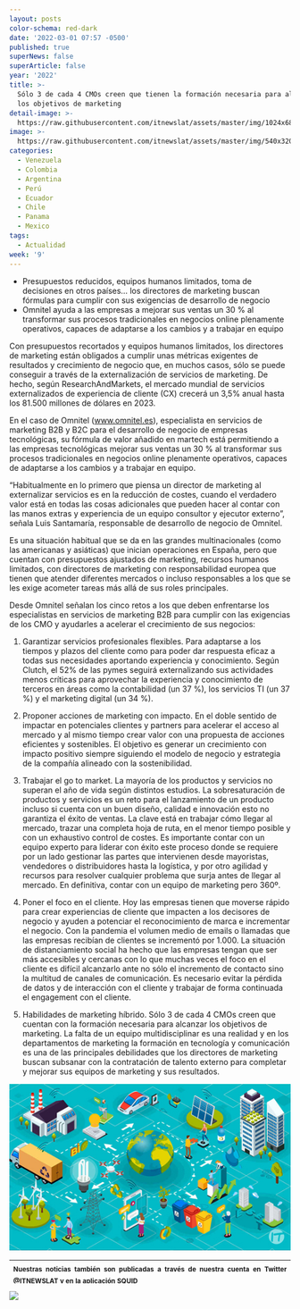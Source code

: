 ```yaml
---
layout: posts
color-schema: red-dark
date: '2022-03-01 07:57 -0500'
published: true
superNews: false
superArticle: false
year: '2022'
title: >-
  Sólo 3 de cada 4 CMOs creen que tienen la formación necesaria para alcanzar
  los objetivos de marketing
detail-image: >-
  https://raw.githubusercontent.com/itnewslat/assets/master/img/1024x680/Mercado-empresas-g.jpg
image: >-
  https://raw.githubusercontent.com/itnewslat/assets/master/img/540x320/Mercado-empresas-p.jpg
categories:
  - Venezuela
  - Colombia
  - Argentina
  - Perú
  - Ecuador
  - Chile
  - Panama
  - Mexico
tags:
  - Actualidad
week: '9'
---
```

- Presupuestos reducidos, equipos humanos limitados, toma de decisiones en otros países… los directores de marketing buscan fórmulas para cumplir con sus exigencias de desarrollo de negocio
- Omnitel ayuda a las empresas a mejorar sus ventas un 30 % al transformar sus procesos tradicionales en negocios online plenamente operativos, capaces de adaptarse a los cambios y a trabajar en equipo

Con presupuestos recortados y equipos humanos limitados, los directores de marketing están obligados a cumplir unas métricas exigentes de resultados y crecimiento de negocio que, en muchos casos, sólo se puede conseguir a través de la externalización de servicios de marketing. De hecho, según ResearchAndMarkets, el mercado mundial de servicios externalizados de experiencia de cliente (CX) crecerá un 3,5% anual hasta los 81.500 millones de dólares en 2023.

En el caso de Omnitel (www.omnitel.es), especialista en servicios de marketing B2B y B2C para el desarrollo de negocio de empresas tecnológicas, su fórmula de valor añadido en martech está permitiendo a las empresas tecnológicas mejorar sus ventas un 30 % al transformar sus procesos tradicionales en negocios online plenamente operativos, capaces de adaptarse a los cambios y a trabajar en equipo.

“Habitualmente en lo primero que piensa un director de marketing al externalizar servicios es en la reducción de costes, cuando el verdadero valor está en todas las cosas adicionales que pueden hacer al contar con las manos extras y experiencia de un equipo consultor y ejecutor externo”, señala Luis Santamaría, responsable de desarrollo de negocio de Omnitel.

Es una situación habitual que se da en las grandes multinacionales (como las americanas y asiáticas) que inician operaciones en España, pero que cuentan con presupuestos ajustados de marketing, recursos humanos limitados, con directores de marketing con responsabilidad europea que tienen que atender diferentes mercados o incluso responsables a los que se les exige acometer tareas más allá de sus roles principales.

Desde Omnitel señalan los cinco retos a los que deben enfrentarse los especialistas en servicios de marketing B2B para cumplir con las exigencias de los CMO y ayudarles a acelerar el crecimiento de sus negocios:

1. Garantizar servicios profesionales flexibles. Para adaptarse a los tiempos y plazos del cliente como para poder dar respuesta eficaz a todas sus necesidades aportando experiencia y conocimiento. Según Clutch, el 52% de las pymes seguirá externalizando sus actividades menos críticas para aprovechar la experiencia y conocimiento de terceros en áreas como la contabilidad (un 37 %), los servicios TI (un 37 %) y el marketing digital (un 34 %).

1. Proponer acciones de marketing con impacto. En el doble sentido de impactar en potenciales clientes y partners para acelerar el acceso al mercado y al mismo tiempo crear valor con una propuesta de acciones eficientes y sostenibles. El objetivo es generar un crecimiento con impacto positivo siempre siguiendo el modelo de negocio y estrategia de la compañía alineado con la sostenibilidad.

1. Trabajar el go to market.  La mayoría de los productos y servicios no superan el año de vida según distintos estudios. La sobresaturación de productos y servicios es un reto para el lanzamiento de un producto incluso si cuenta con un buen diseño, calidad e innovación esto no garantiza el éxito de ventas. La clave está en trabajar cómo llegar al mercado, trazar una completa hoja de ruta, en el menor tiempo posible y con un exhaustivo control de costes. Es importante contar con un equipo experto para liderar con éxito este proceso donde se requiere por un lado gestionar las partes que intervienen desde mayoristas, vendedores o distribuidores hasta la logística, y por otro agilidad y recursos para resolver cualquier problema que surja antes de llegar al mercado. En definitiva, contar con un equipo de marketing pero 360º.

1. Poner el foco en el cliente.  Hoy las empresas tienen que moverse rápido para crear experiencias de cliente que impacten a los decisores de negocio y ayuden a potenciar el reconocimiento de marca e incrementar el negocio. Con la pandemia el volumen medio de emails o llamadas que las empresas recibían de clientes se incrementó por 1.000. La situación de distanciamiento social ha hecho que las empresas tengan que ser más accesibles y cercanas con lo que muchas veces el foco en el cliente es difícil alcanzarlo ante no sólo el incremento de contacto sino la multitud de canales de comunicación. Es necesario evitar la pérdida de datos y de interacción con el cliente y trabajar de forma continuada el engagement con el cliente.

1. Habilidades de marketing híbrido.  Sólo 3 de cada 4 CMOs creen que cuentan con la formación necesaria para alcanzar los objetivos de marketing. La falta de un equipo multidisciplinar es una realidad y en los departamentos de marketing la formación en tecnología y comunicación es una de las principales debilidades que los directores de marketing buscan subsanar con la contratación de talento externo para completar y mejorar sus equipos de marketing y sus resultados.

![](https://raw.githubusercontent.com/itnewslat/assets/master/img/540x320/Mercado-empresas-p.jpg)

<table style="height: 42px;" width="569">
<tbody>
<tr>
<td style="text-align: justify;"><sub><strong>Nuestras noticias también son publicadas a través de nuestra cuenta en Twitter <a href="https://twitter.com/itnewslat?lang=es">@ITNEWSLAT</a> y en la aplicación <a href="https://squidapp.co/en/">SQUID</a></strong></sub></td>
</tr>
</tbody>
</table>

<img src="https://tracker.metricool.com/c3po.jpg?hash=56f88a41e39ab42c063cc51676587a04"/>